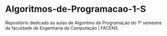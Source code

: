 # Algoritmos-de-Programacao-1-S
Repositório dedicado às aulas de Algoritmo de Programação do 1º semestre da faculdade de Engenharia da Computação | FACENS
